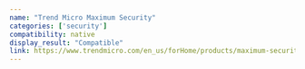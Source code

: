 ```yaml
---
name: "Trend Micro Maximum Security"
categories: ['security']
compatibility: native
display_result: "Compatible"
link: https://www.trendmicro.com/en_us/forHome/products/maximum-security.html
---
```

